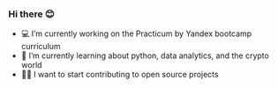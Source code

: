 ### Hi there 😊

- :computer: I’m currently working on the Practicum by Yandex bootcamp curriculum
- 📗 I’m currently learning about python, data analytics, and the crypto world
- 👩‍💻 I want to start contributing to open source projects

